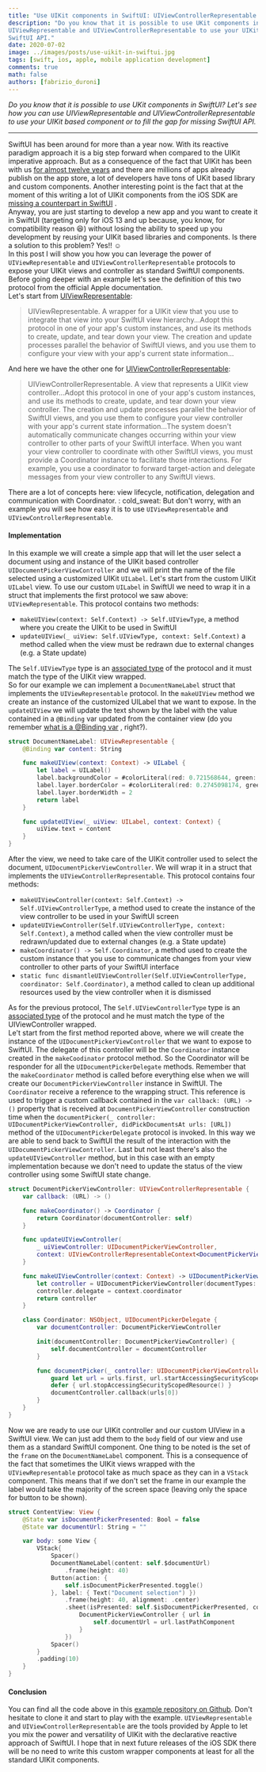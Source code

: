 ```yaml
---
title: "Use UIKit components in SwiftUI: UIViewControllerRepresentable and UIViewRepresentable"
description: "Do you know that it is possible to use UKit components in SwiftUI? Let's see how you can use
UIViewRepresentable and UIViewControllerRepresentable to use your UIKit based component or to fill the gap for missing
SwiftUI API."
date: 2020-07-02
image: ../images/posts/use-uikit-in-swiftui.jpg
tags: [swift, ios, apple, mobile application development]
comments: true
math: false
authors: [fabrizio_duroni]
---
```


*Do you know that it is possible to use UKit components in SwiftUI? Let's see how you can use UIViewRepresentable and
UIViewControllerRepresentable to use your UIKit based component or to fill the gap for missing SwiftUI API.*

---

SwiftUI has been around for more than a year now. With its reactive paradigm approach it is a big step forward when
compared to the UIKit imperative approach. But as a consequence of the fact that UIKit has been with
us [for almost twelve years](https://en.wikipedia.org/wiki/IOS_SDK) and there are millions of apps already publish on
the app store, a lot of developers have tons of UKit based library and custom components. Another interesting point is
the fact that at the moment of this writing a lot of UIKit components from the iOS SDK
are [missing a counterpart in SwiftUI](https://www.hackingwithswift.com/quick-start/swiftui/answering-the-big-question-should-you-learn-swiftui-uikit-or-both "uikit missing swiftui")
.  
Anyway, you are just starting to develop a new app and you want to create it in SwiftUI (targeting only for iOS 13 and
up because, you know, for compatibility reason :laughing:) without losing the ability to speed up you development by
reusing your UIKit based libraries and components. Is there a solution to this problem? Yes!! :relaxed:  
In this post I will show you how you can leverage the power of `UIViewRepresentable` and `UIViewControllerRepresentable`
protocols to expose your UIKit views and controller as standard SwiftUI components. Before going deeper with an example
let's see the definition of this two protocol from the official Apple documentation.  
Let's start
from [UIViewRepresentable](https://developer.apple.com/documentation/swiftui/uiviewrepresentable "uiviewrepresentable documentation"):

> UIViewRepresentable. A wrapper for a UIKit view that you use to integrate that view into your SwiftUI view hierarchy...Adopt this protocol in one of your app's custom instances, and use its methods to create, update, and tear down your view. The creation and update processes parallel the behavior of SwiftUI views, and you use them to configure your view with your app's current state information...

And here we have the other one
for [UIViewControllerRepresentable](https://developer.apple.com/documentation/swiftui/uiviewcontrollerrepresentable "uiviewcontrollerrepresentable"):

> UIViewControllerRepresentable. A view that represents a UIKit view controller...Adopt this protocol in one of your app's custom instances, and use its methods to create, update, and tear down your view controller. The creation and update processes parallel the behavior of SwiftUI views, and you use them to configure your view controller with your app's current state information...The system doesn't automatically communicate changes occurring within your view controller to other parts of your SwiftUI interface. When you want your view controller to coordinate with other SwiftUI views, you must provide a Coordinator instance to facilitate those interactions. For example, you use a coordinator to forward target-action and delegate messages from your view controller to any SwiftUI views.

There are a lot of concepts here: view lifecycle, notification, delegation and communication with Coordinator. :
cold_sweat: But don't worry, with an example you will see how easy it is to use `UIViewRepresentable`
and `UIViewControllerRepresentable`.

#### Implementation

In this example we will create a simple app that will let the user select a document using and instance of the UIKit
based controller `UIDocumentPickerViewController` and we will print the name of the file selected using a customized
UIKit `UILabel`. Let's start from the custom UIKit `UILabel` view. To use our custom `UILabel` in SwiftUI we need to
wrap it in a struct that implements the first protocol we saw above: `UIViewRepresentable`. This protocol contains two
methods:

- `makeUIView(context: Self.Context) -> Self.UIViewType`, a method where you create the UIKit to be used in SwiftUI
- `updateUIView(_ uiView: Self.UIViewType, context: Self.Context)` a method called when the view must be redrawn due to
  external changes (e.g. a State update)

The `Self.UIViewType` type is
an [associated type](https://www.hackingwithswift.com/articles/74/understanding-protocol-associated-types-and-their-constraints "swift protocol associated type")
of the protocol and it must match the type of the UIKit view wrapped.  
So for our example we can implement a `DocumentNameLabel` struct that implements the `UIViewRepresentable` protocol. In
the `makeUIView` method we create an instance of the customized UILabel that we want to expose. In the `updateUIView` we
will update the text shown by the label with the value contained in a `@Binding` var updated from the container view (do
you
remember [what is a @Binding var](https://www.hackingwithswift.com/quick-start/swiftui/what-is-the-binding-property-wrapper "binding swiftui")
, right?).

```swift
struct DocumentNameLabel: UIViewRepresentable {
    @Binding var content: String

    func makeUIView(context: Context) -> UILabel {
        let label = UILabel()
        label.backgroundColor = #colorLiteral(red: 0.721568644, green: 0.8862745166, blue: 0.5921568871, alpha: 1)
        label.layer.borderColor = #colorLiteral(red: 0.2745098174, green: 0.4862745106, blue: 0.1411764771, alpha: 1)
        label.layer.borderWidth = 2
        return label
    }

    func updateUIView(_ uiView: UILabel, context: Context) {
        uiView.text = content
    }
}
```

After the view, we need to take care of the UIKit controller used to select the
document, `UIDocumentPickerViewController`. We will wrap it in a struct that implements
the `UIViewControllerRepresentable`. This protocol contains four methods:

- `makeUIViewController(context: Self.Context) -> Self.UIViewControllerType`, a method used to create the instance of
  the view controller to be used in your SwiftUI screen
- `updateUIViewController(Self.UIViewControllerType, context: Self.Context)`, a method called when the view controller
  must be redrawn/updated due to external changes (e.g. a State update)
- `makeCoordinator() -> Self.Coordinator`, a method used to create the custom instance that you use to communicate
  changes from your view controller to other parts of your SwiftUI interface
- `static func dismantleUIViewController(Self.UIViewControllerType, coordinator: Self.Coordinator)`, a method called to
  clean up additional resources used by the view controller when it is dismissed

As for the previous protocol, The `Self.UIViewControllerType` type is
an [associated type](https://www.hackingwithswift.com/articles/74/understanding-protocol-associated-types-and-their-constraints "swift protocol associated type")
of the protocol and he must match the type of the UIViewController wrapped.  
Le't start from the first method reported above, where we will create the instance of
the `UIDocumentPickerViewController` that we want to expose to SwiftUI. The delegate of this controller will be
the `Coordinator` instance created in the `makeCoodinator` protocol method. So the Coordinator will be responder for all
the `UIDocumentPickerDelegate` methods. Remember that the `makeCoordinator` method is called before everything else when
we will create our `DocumentPickerViewController` instance in SwiftUI. The `Coordinator` receive a reference to the
wrapping struct. This reference is used to trigger a custom callback contained in the `var callback: (URL) -> ()`
property that is received at `DocumentPickerViewController` construction time when
the `documentPicker(_ controller: UIDocumentPickerViewController, didPickDocumentsAt urls: [URL])` method of
the `UIDocumentPickerDelegate` protocol is invoked. In this way we are able to send back to SwiftUI the result of the
interaction with the `UIDocumentPickerViewController`. Last but not least there's also the `updateUIViewController`
method, but in this case with an empty implementation because we don't need to update the status of the view controller
using some SwiftUI state change.

```swift
struct DocumentPickerViewController: UIViewControllerRepresentable {
    var callback: (URL) -> ()

    func makeCoordinator() -> Coordinator {
        return Coordinator(documentController: self)
    }

    func updateUIViewController(
        _ uiViewController: UIDocumentPickerViewController,
        context: UIViewControllerRepresentableContext<DocumentPickerViewController>) {
    }

    func makeUIViewController(context: Context) -> UIDocumentPickerViewController {
        let controller = UIDocumentPickerViewController(documentTypes: [String(kUTTypeText)], in: .open)
        controller.delegate = context.coordinator
        return controller
    }

    class Coordinator: NSObject, UIDocumentPickerDelegate {
        var documentController: DocumentPickerViewController

        init(documentController: DocumentPickerViewController) {
            self.documentController = documentController
        }

        func documentPicker(_ controller: UIDocumentPickerViewController, didPickDocumentsAt urls: [URL]) {
            guard let url = urls.first, url.startAccessingSecurityScopedResource() else { return }
            defer { url.stopAccessingSecurityScopedResource() }
            documentController.callback(urls[0])
        }
    }
}
```

Now we are ready to use our UIKit controller and our custom UIView in a SwiftUI view. We can just add them to the `body`
field of our view and use them as a standard SwiftUI component. One thing to be noted is the set of the `frame` on
the `DocumentNameLabel` component. This is a consequence of the fact that sometimes the UIKit views wrapped with
the `UIViewRepresentable` protocol take as much space as they can in a `VStack` component. This means that if we don't
set the frame in our example the label would take the majority of the screen space (leaving only the space for button to
be shown).

```swift
struct ContentView: View {
    @State var isDocumentPickerPresented: Bool = false
    @State var documentUrl: String = ""

    var body: some View {
        VStack{
            Spacer()
            DocumentNameLabel(content: self.$documentUrl)
                .frame(height: 40)
            Button(action: {
                self.isDocumentPickerPresented.toggle()
            }, label: { Text("Document selection") })
                .frame(height: 40, alignment: .center)
                .sheet(isPresented: self.$isDocumentPickerPresented, content: {
                    DocumentPickerViewController { url in
                        self.documentUrl = url.lastPathComponent
                    }
                })
            Spacer()
        }
        .padding(10)
    }
}
```

#### Conclusion

You can find all the code above in
this [example repository on Github](https://github.com/chicio/Use-UIKit-In-SwiftUI "github swiftui uikit"). Don't
hesitate to clone it and start to play with the example. `UIViewRepresentable` and `UIViewControllerRepresentable` are
the tools provided by Apple to let you mix the power and versatility of UIKit with the declarative reactive approach of
SwiftUI. I hope that in next future releases of the iOS SDK there will be no need to write this custom wrapper
components at least for all the standard UIKit components.
